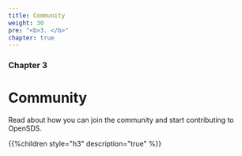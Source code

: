 ```yaml
---
title: Community
weight: 30
pre: "<b>3. </b>"
chapter: true
---
```


### Chapter 3

# Community

Read about how you can join the community and start contributing to OpenSDS.

{{%children style="h3" description="true" %}}  
